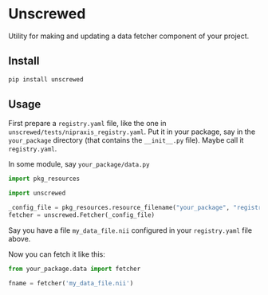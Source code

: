 # Unscrewed

Utility for making and updating a data fetcher component of your project.

## Install

```bash
pip install unscrewed
```

## Usage

First prepare a `registry.yaml` file, like the one in
`unscrewed/tests/nipraxis_registry.yaml`.  Put it in your package, say in the
`your_package` directory (that contains the `__init__.py` file).  Maybe call it
`registry.yaml`.

In some module, say `your_package/data.py`

```python
import pkg_resources

import unscrewed

_config_file = pkg_resources.resource_filename("your_package", "registry.yaml")
fetcher = unscrewed.Fetcher(_config_file)
```

Say you have a file `my_data_file.nii` configured in your `registry.yaml` file above.

Now you can fetch it like this:

```python
from your_package.data import fetcher

fname = fetcher('my_data_file.nii')
```
